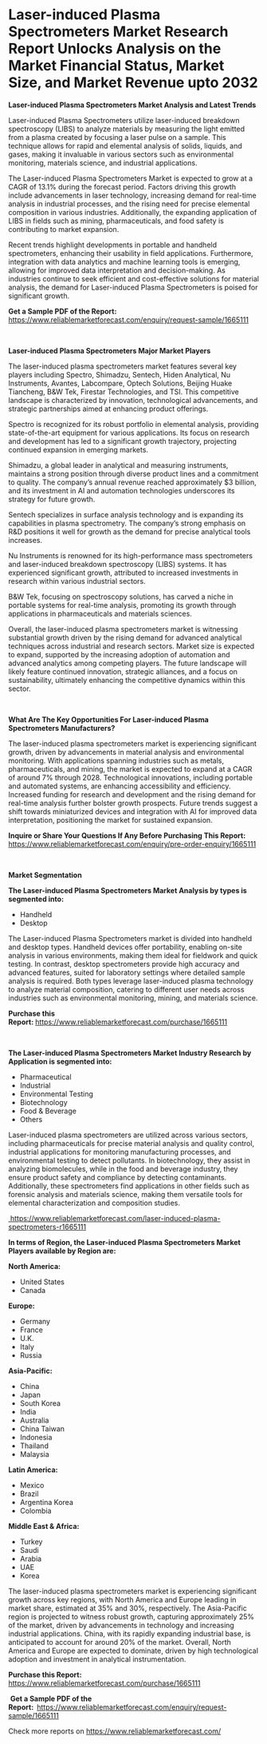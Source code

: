 <p><h1>Laser-induced Plasma Spectrometers Market Research Report Unlocks Analysis on the Market Financial Status, Market Size, and Market Revenue upto 2032</h1></p><p><strong>Laser-induced Plasma Spectrometers Market Analysis and Latest Trends</strong></p>
<p><p>Laser-induced Plasma Spectrometers utilize laser-induced breakdown spectroscopy (LIBS) to analyze materials by measuring the light emitted from a plasma created by focusing a laser pulse on a sample. This technique allows for rapid and elemental analysis of solids, liquids, and gases, making it invaluable in various sectors such as environmental monitoring, materials science, and industrial applications.</p><p>The Laser-induced Plasma Spectrometers Market is expected to grow at a CAGR of 13.1% during the forecast period. Factors driving this growth include advancements in laser technology, increasing demand for real-time analysis in industrial processes, and the rising need for precise elemental composition in various industries. Additionally, the expanding application of LIBS in fields such as mining, pharmaceuticals, and food safety is contributing to market expansion.</p><p>Recent trends highlight developments in portable and handheld spectrometers, enhancing their usability in field applications. Furthermore, integration with data analytics and machine learning tools is emerging, allowing for improved data interpretation and decision-making. As industries continue to seek efficient and cost-effective solutions for material analysis, the demand for Laser-induced Plasma Spectrometers is poised for significant growth.</p></p>
<p><strong>Get a Sample PDF of the Report:&nbsp;</strong> <a href="https://www.reliablemarketforecast.com/enquiry/request-sample/1665111?utm_campaign=2730&utm_medium=2&utm_source=Github&utm_content=ia&utm_term=27022025&utm_id=laser-induced-plasma-spectrometers">https://www.reliablemarketforecast.com/enquiry/request-sample/1665111</a></p>
<p>&nbsp;</p>
<p><strong>Laser-induced Plasma Spectrometers Major Market Players</strong></p>
<p><p>The laser-induced plasma spectrometers market features several key players including Spectro, Shimadzu, Sentech, Hiden Analytical, Nu Instruments, Avantes, Labcompare, Optech Solutions, Beijing Huake Tiancheng, B&W Tek, Firestar Technologies, and TSI. This competitive landscape is characterized by innovation, technological advancements, and strategic partnerships aimed at enhancing product offerings.</p><p>Spectro is recognized for its robust portfolio in elemental analysis, providing state-of-the-art equipment for various applications. Its focus on research and development has led to a significant growth trajectory, projecting continued expansion in emerging markets.</p><p>Shimadzu, a global leader in analytical and measuring instruments, maintains a strong position through diverse product lines and a commitment to quality. The company’s annual revenue reached approximately $3 billion, and its investment in AI and automation technologies underscores its strategy for future growth.</p><p>Sentech specializes in surface analysis technology and is expanding its capabilities in plasma spectrometry. The company’s strong emphasis on R&D positions it well for growth as the demand for precise analytical tools increases.</p><p>Nu Instruments is renowned for its high-performance mass spectrometers and laser-induced breakdown spectroscopy (LIBS) systems. It has experienced significant growth, attributed to increased investments in research within various industrial sectors.</p><p>B&W Tek, focusing on spectroscopy solutions, has carved a niche in portable systems for real-time analysis, promoting its growth through applications in pharmaceuticals and materials sciences.</p><p>Overall, the laser-induced plasma spectrometers market is witnessing substantial growth driven by the rising demand for advanced analytical techniques across industrial and research sectors. Market size is expected to expand, supported by the increasing adoption of automation and advanced analytics among competing players. The future landscape will likely feature continued innovation, strategic alliances, and a focus on sustainability, ultimately enhancing the competitive dynamics within this sector.</p></p>
<p>&nbsp;</p>
<p><strong>What Are The Key Opportunities For Laser-induced Plasma Spectrometers Manufacturers?</strong></p>
<p><p>The laser-induced plasma spectrometers market is experiencing significant growth, driven by advancements in material analysis and environmental monitoring. With applications spanning industries such as metals, pharmaceuticals, and mining, the market is expected to expand at a CAGR of around 7% through 2028. Technological innovations, including portable and automated systems, are enhancing accessibility and efficiency. Increased funding for research and development and the rising demand for real-time analysis further bolster growth prospects. Future trends suggest a shift towards miniaturized devices and integration with AI for improved data interpretation, positioning the market for sustained expansion.</p></p>
<p><strong>Inquire or Share Your Questions If Any Before Purchasing This Report:</strong> <a href="https://www.reliablemarketforecast.com/enquiry/pre-order-enquiry/1665111?utm_campaign=2730&utm_medium=2&utm_source=Github&utm_content=ia&utm_term=27022025&utm_id=laser-induced-plasma-spectrometers">https://www.reliablemarketforecast.com/enquiry/pre-order-enquiry/1665111</a></p>
<p>&nbsp;</p>
<p><strong>Market Segmentation</strong></p>
<p><strong>The Laser-induced Plasma Spectrometers Market Analysis by types is segmented into:</strong></p>
<p><ul><li>Handheld</li><li>Desktop</li></ul></p>
<p><p>The Laser-induced Plasma Spectrometers market is divided into handheld and desktop types. Handheld devices offer portability, enabling on-site analysis in various environments, making them ideal for fieldwork and quick testing. In contrast, desktop spectrometers provide high accuracy and advanced features, suited for laboratory settings where detailed sample analysis is required. Both types leverage laser-induced plasma technology to analyze material composition, catering to different user needs across industries such as environmental monitoring, mining, and materials science.</p></p>
<p><strong>Purchase this Report:&nbsp;</strong><a href="https://www.reliablemarketforecast.com/purchase/1665111?utm_campaign=2730&utm_medium=2&utm_source=Github&utm_content=ia&utm_term=27022025&utm_id=laser-induced-plasma-spectrometers">https://www.reliablemarketforecast.com/purchase/1665111</a></p>
<p>&nbsp;</p>
<p><strong>The Laser-induced Plasma Spectrometers Market Industry Research by Application is segmented into:</strong></p>
<p><ul><li>Pharmaceutical</li><li>Industrial</li><li>Environmental Testing</li><li>Biotechnology</li><li>Food & Beverage</li><li>Others</li></ul></p>
<p><p>Laser-induced plasma spectrometers are utilized across various sectors, including pharmaceuticals for precise material analysis and quality control, industrial applications for monitoring manufacturing processes, and environmental testing to detect pollutants. In biotechnology, they assist in analyzing biomolecules, while in the food and beverage industry, they ensure product safety and compliance by detecting contaminants. Additionally, these spectrometers find applications in other fields such as forensic analysis and materials science, making them versatile tools for elemental characterization and composition studies.</p></p>
<p><a href="https://www.reliablemarketforecast.com/laser-induced-plasma-spectrometers-r1665111?utm_campaign=2730&utm_medium=2&utm_source=Github&utm_content=ia&utm_term=27022025&utm_id=laser-induced-plasma-spectrometers">&nbsp;https://www.reliablemarketforecast.com/laser-induced-plasma-spectrometers-r1665111</a></p>
<p><strong>In terms of Region, the Laser-induced Plasma Spectrometers Market Players available by Region are:</strong></p>
<p>
    <p> <strong> North America: </strong>
        <ul>
            <li>United States</li>
            <li>Canada</li>
        </ul>
        </p> 
    <p> <strong> Europe: </strong>
        <ul>
            <li>Germany</li>
            <li>France</li>
            <li>U.K.</li>
            <li>Italy</li>
            <li>Russia</li>
        </ul>
        </p> 
    <p> <strong> Asia-Pacific: </strong>
        <ul>
            <li>China</li>
            <li>Japan</li>
            <li>South Korea</li>
            <li>India</li>
            <li>Australia</li>
            <li>China Taiwan</li>
            <li>Indonesia</li>
            <li>Thailand</li>
            <li>Malaysia</li>
        </ul>
        </p> 
    <p> <strong> Latin America: </strong>
        <ul>
            <li>Mexico</li>
            <li>Brazil</li>
            <li>Argentina Korea</li>
            <li>Colombia</li>
        </ul>
        </p> 
    <p> <strong> Middle East & Africa: </strong>
        <ul>
            <li>Turkey</li>
            <li>Saudi</li>
            <li>Arabia</li>
            <li>UAE</li>
            <li>Korea</li>
        </ul>
    </p>
    </p>
<p><p>The laser-induced plasma spectrometers market is experiencing significant growth across key regions, with North America and Europe leading in market share, estimated at 35% and 30%, respectively. The Asia-Pacific region is projected to witness robust growth, capturing approximately 25% of the market, driven by advancements in technology and increasing industrial applications. China, with its rapidly expanding industrial base, is anticipated to account for around 20% of the market. Overall, North America and Europe are expected to dominate, driven by high technological adoption and investment in analytical instrumentation.</p></p>
<p><strong>Purchase this Report: </strong><a href="https://www.reliablemarketforecast.com/purchase/1665111?utm_campaign=2730&utm_medium=2&utm_source=Github&utm_content=ia&utm_term=27022025&utm_id=laser-induced-plasma-spectrometers">https://www.reliablemarketforecast.com/purchase/1665111</a></p>
<p>&nbsp;<strong>Get a Sample PDF of the Report:&nbsp;&nbsp;</strong><a href="https://www.reliablemarketforecast.com/enquiry/request-sample/1665111?utm_campaign=2730&utm_medium=2&utm_source=Github&utm_content=ia&utm_term=27022025&utm_id=laser-induced-plasma-spectrometers">https://www.reliablemarketforecast.com/enquiry/request-sample/1665111</a></p>
<p><strong></strong></p>
<p>Check more reports on <a href="https://www.reliablemarketforecast.com/?utm_campaign=2730&utm_medium=2&utm_source=Github&utm_content=ia&utm_term=27022025&utm_id=laser-induced-plasma-spectrometers">https://www.reliablemarketforecast.com/</a></p>